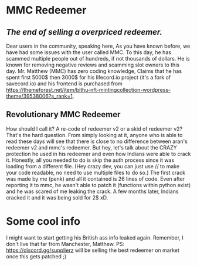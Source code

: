 # MMC Redeemer
## _The end of selling a overpriced redeemer._

Dear users in the community, speaking here, As you have known before, we have had some issues with the user called MMC. To this day, he has scammed multiple people out of hundreds, if not thousands of dollars. He is known for removing negative reviews and scamming slot owners to this day. Mr. Matthew (MMC) has zero coding knowledge, Claims that he has spent first 5000$ then 3000$ for his lifecord.io project (it's a fork of savecord.io) and his frontend is purchased from https://themeforest.net/item/bithu-nft-mintingcollection-wordpress-theme/39538006?s_rank=1.

## Revolutionary MMC Redeemer

How should I call it? A re-code of redeemer v2 or a skid of redeemer v2? That's the hard question. From simply looking at it, anyone who is able to read these days will see that there is close to no difference between aran's redeemer v2 and mmc's redeemer. But hey, let's talk about the CRAZY protection he used in his redeemer and even how Indians were able to crack it.
Honestly, all you needed to do is skip the auth process since it was loading from a different file. (Hey crazy dev, you can just use // to make your code readable, no need to use multiple files to do so.) The first crack was made by me (penk) and all it contained is 26 lines of code. Even after reporting it to mmc, he wasn't able to patch it (functions within python exist) and he was scared of me leaking the crack. A few months later, Indians cracked it and it was being sold for 2$ xD.

# Some cool info
I might want to start getting his British ass info leaked again. Remember, I don't live that far from Manchester, Matthew.
PS: https://discord.gg/supplierz will be selling the best redeemer on market once this gets patched ;)
